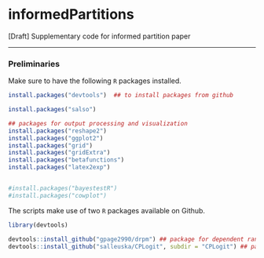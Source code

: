 # informedPartitions

[Draft] Supplementary code for informed partition paper

-----------------------------------------

### Preliminaries


Make sure to have the following `R` packages installed.
```r
install.packages("devtools")  ## to install packages from github

install.packages("salso")

## packages for output processing and visualization
install.packages("reshape2")
install.packages("ggplot2")
install.packages("grid")
install.packages("gridExtra")
install.packages("betafunctions")
install.packages("latex2exp")


#install.packages("bayestestR")
#install.packages("cowplot")


```

The scripts make use of two `R` packages available on Github.

```r
library(devtools)

devtools::install_github("gpage2990/drpm") ## package for dependent random partition models
devtools::install_github("salleuska/CPLogit", subdir = "CPLogit") ## package for centered partition process regression model

```
